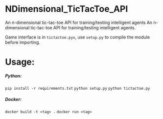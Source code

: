 # NDimensional_TicTacToe_API
An n-dimensional tic-tac-toe API for training/testing intelligent agents
An n-dimensional tic-tac-toe API for training/testing intelligent agents.

Game interface is in `tictactoe.pyx`, use `setup.py` to compile the module before importing.

# Usage:
##### Python:
`pip install -r requirements.txt`
`python setup.py`
`python tictactoe.py`
##### Docker:
`docker build -t <tag> .`
`docker run <tag>`
